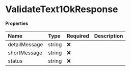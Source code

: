 # ValidateText1OkResponse

**Properties**

| Name          | Type   | Required | Description |
| :------------ | :----- | :------- | :---------- |
| detailMessage | string | ❌       |             |
| shortMessage  | string | ❌       |             |
| status        | string | ❌       |             |

<!-- This file was generated by liblab | https://liblab.com/ -->
